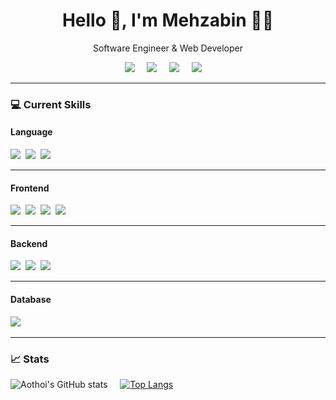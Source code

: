 <h1 align='center'> Hello 👋, I'm Mehzabin  👩‍💻 </h1>

<p align='center'>
  Software Engineer & Web Developer
</p>

<p align='center'>
  <a href="https://www.linkedin.com/in/mehzabin-sadat-aothoi-4979081a9/"><img src="https://img.shields.io/badge/linkedin-%230077B5.svg?&style=for-the-badge&logo=linkedin&logoColor=white" /></a>&nbsp;&nbsp;&nbsp;&nbsp;
  <a href="https://wakatime.com/@suppaGonzalo"><img src="https://img.shields.io/badge/WakaTime-000000?style=for-the-badge&logo=WakaTime&logoColor=white" /></a>&nbsp;&nbsp;&nbsp;&nbsp;
  <a href="https://mehzabin.hashnode.dev/"><img src="https://img.shields.io/badge/Hasnode-2962FF?style=for-the-badge&logo=Hashnode&logoColor=white" /></a>&nbsp;&nbsp;&nbsp;&nbsp;
  <a href="https://leetcode.com/suppaGonzal0/"><img src="https://img.shields.io/badge/LeetCode-FFA500?style=for-the-badge&logo=LeetCode&logoColor=white" /></a>&nbsp;&nbsp;&nbsp;&nbsp;

</p>


<hr>

<h3>💻  Current Skills </h3>

<h4> Language </h4>
<p >
  <img src="https://img.shields.io/badge/JavaScript-20232A?style=for-the-badge&logo=javascript&logoColor=F7DF1E" />&nbsp;&nbsp;<img src="https://img.shields.io/badge/Java-20232A?style=for-the-badge&logo=java&logoColor=ED8B00" />&nbsp;&nbsp;<img src="https://img.shields.io/badge/Python-20232A?style=for-the-badge&logo=python&logoColor=blue">&nbsp;&nbsp;


<hr>


<h4> Frontend </h4>
<p >
  <img src="https://img.shields.io/badge/html5-20232A?&style=for-the-badge&logo=html5&logoColor=23e34f26" />&nbsp;&nbsp;<img src="https://img.shields.io/badge/CSS3-20232A?&style=for-the-badge&logo=css3&logoColor=1572B6" />&nbsp;&nbsp;<img src="https://img.shields.io/badge/React-20232A?style=for-the-badge&logo=react&logoColor=61DAFB" />&nbsp;&nbsp;<img src="https://img.shields.io/badge/Angular-20232A?style=for-the-badge&logo=angular&logoColor=BD002E" />&nbsp;&nbsp;
</p>


<hr>

<h4> Backend </h4>
<p >
  <img src="https://img.shields.io/badge/node.js-20232A?&style=for-the-badge&logo=node.js&logoColor=43B02A" />&nbsp;&nbsp;<img src="https://img.shields.io/badge/express.js-20232A??&style=for-the-badge&logo=express&logoColor=white" />&nbsp;&nbsp;<img src="https://img.shields.io/badge/spring boot-20232A??&style=for-the-badge&logo=springboot&logoColor=6DB33F">&nbsp;&nbsp;


<hr>

<h4> Database </h4>
<p >
  <img src="https://img.shields.io/badge/MySQL-20232A?style=for-the-badge&logo=mysql&logoColor=005C84" />&nbsp;&nbsp;
</p>


<hr>


<h3> 📈  Stats</h3>

![Aothoi's GitHub stats](https://github-readme-stats.vercel.app/api?username=suppaGonzal0&show_icons=true&theme=material-palenight)&nbsp;&nbsp;&nbsp;&nbsp;
[![Top Langs](https://github-readme-stats.vercel.app/api/top-langs/?username=anuraghazra&layout=compact&theme=tokyonight)](https://github.com/anuraghazra/github-readme-stats)
